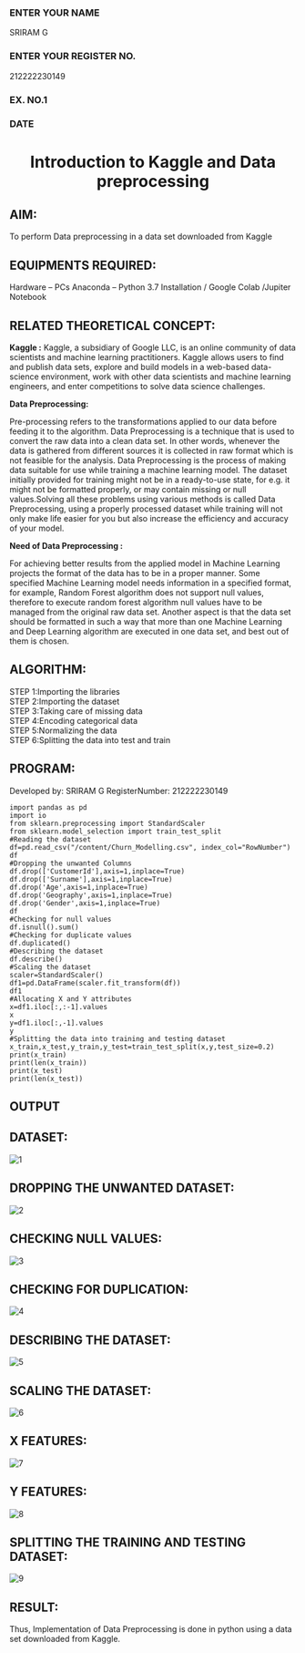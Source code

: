 <H3>ENTER YOUR NAME</H3>SRIRAM G
<H3>ENTER YOUR REGISTER NO.</H3>212222230149
<H3>EX. NO.1</H3>
<H3>DATE</H3>
<H1 ALIGN =CENTER> Introduction to Kaggle and Data preprocessing</H1>

## AIM:

To perform Data preprocessing in a data set downloaded from Kaggle

## EQUIPMENTS REQUIRED:
Hardware – PCs
Anaconda – Python 3.7 Installation / Google Colab /Jupiter Notebook

## RELATED THEORETICAL CONCEPT:

**Kaggle :**
Kaggle, a subsidiary of Google LLC, is an online community of data scientists and machine learning practitioners. Kaggle allows users to find and publish data sets, explore and build models in a web-based data-science environment, work with other data scientists and machine learning engineers, and enter competitions to solve data science challenges.

**Data Preprocessing:**

Pre-processing refers to the transformations applied to our data before feeding it to the algorithm. Data Preprocessing is a technique that is used to convert the raw data into a clean data set. In other words, whenever the data is gathered from different sources it is collected in raw format which is not feasible for the analysis.
Data Preprocessing is the process of making data suitable for use while training a machine learning model. The dataset initially provided for training might not be in a ready-to-use state, for e.g. it might not be formatted properly, or may contain missing or null values.Solving all these problems using various methods is called Data Preprocessing, using a properly processed dataset while training will not only make life easier for you but also increase the efficiency and accuracy of your model.

**Need of Data Preprocessing :**

For achieving better results from the applied model in Machine Learning projects the format of the data has to be in a proper manner. Some specified Machine Learning model needs information in a specified format, for example, Random Forest algorithm does not support null values, therefore to execute random forest algorithm null values have to be managed from the original raw data set.
Another aspect is that the data set should be formatted in such a way that more than one Machine Learning and Deep Learning algorithm are executed in one data set, and best out of them is chosen.


## ALGORITHM:
STEP 1:Importing the libraries<BR>
STEP 2:Importing the dataset<BR>
STEP 3:Taking care of missing data<BR>
STEP 4:Encoding categorical data<BR>
STEP 5:Normalizing the data<BR>
STEP 6:Splitting the data into test and train<BR>

##  PROGRAM:
Developed by: SRIRAM G
RegisterNumber: 212222230149
```
import pandas as pd
import io
from sklearn.preprocessing import StandardScaler
from sklearn.model_selection import train_test_split
#Reading the dataset
df=pd.read_csv("/content/Churn_Modelling.csv", index_col="RowNumber")
df
#Dropping the unwanted Columns
df.drop(['CustomerId'],axis=1,inplace=True)
df.drop(['Surname'],axis=1,inplace=True)
df.drop('Age',axis=1,inplace=True)
df.drop('Geography',axis=1,inplace=True)
df.drop('Gender',axis=1,inplace=True)
df
#Checking for null values
df.isnull().sum()
#Checking for duplicate values
df.duplicated()
#Describing the dataset
df.describe()
#Scaling the dataset
scaler=StandardScaler()
df1=pd.DataFrame(scaler.fit_transform(df))
df1
#Allocating X and Y attributes
x=df1.iloc[:,:-1].values
x
y=df1.iloc[:,-1].values
y
#Splitting the data into training and testing dataset
x_train,x_test,y_train,y_test=train_test_split(x,y,test_size=0.2)
print(x_train)
print(len(x_train))
print(x_test)
print(len(x_test))
```
## OUTPUT
## DATASET:
![1](https://github.com/Sriram8452/Ex-1-NN/assets/118708032/04d6f1e8-e140-483a-ae22-95c719d2f8f7)
## DROPPING THE UNWANTED DATASET:
![2](https://github.com/Sriram8452/Ex-1-NN/assets/118708032/513d0433-725c-48cb-b2ad-5cc18c6dfdd0)
## CHECKING NULL VALUES:
![3](https://github.com/Sriram8452/Ex-1-NN/assets/118708032/e4e53671-f320-4d71-8efa-368fbe8b8388)
## CHECKING FOR DUPLICATION:
![4](https://github.com/Sriram8452/Ex-1-NN/assets/118708032/d0d1ce94-8d35-46d7-9c5f-7d7712055313)
## DESCRIBING THE DATASET:
![5](https://github.com/Sriram8452/Ex-1-NN/assets/118708032/b2cf9479-a3b1-4ec4-8c5a-debe78c00c9b)
## SCALING THE DATASET:
![6](https://github.com/Sriram8452/Ex-1-NN/assets/118708032/373e0583-955b-4944-8338-19a200cbf149)
## X FEATURES:
![7](https://github.com/Sriram8452/Ex-1-NN/assets/118708032/d4e6d235-90a6-43e9-b117-38c4ab9016c2)
## Y FEATURES:
![8](https://github.com/Sriram8452/Ex-1-NN/assets/118708032/215a2975-d582-4c82-a297-4ba0b28ceea3)
## SPLITTING THE TRAINING AND TESTING DATASET:
![9](https://github.com/Sriram8452/Ex-1-NN/assets/118708032/49676989-673b-4dab-b9b0-c645b1a9483a)
## RESULT:
Thus, Implementation of Data Preprocessing is done in python  using a data set downloaded from Kaggle.


